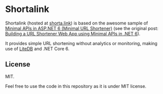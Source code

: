 # Shortalink

Shortalink (hosted at [shorta.link](https://shorta.link/)) is based on the awesome sample of [Minimal APIs in ASP.NET 6 (Minimal URL Shortener)](https://github.com/dotnet-labs/Minimal-URL-Shortener) (see the original post: [Building a URL Shortener Web App using Minimal APIs in .NET 6](https://medium.com/@changhuixu/building-a-url-shortener-web-app-using-minimal-apis-in-net-6-99334ac6e98b)).

It provides simple URL shortening without analytics or monitoring, making use of [LiteDB](https://www.litedb.org/) and .NET Core 6.


## License

MIT.

Feel free to use the code in this repository as it is under MIT license.
